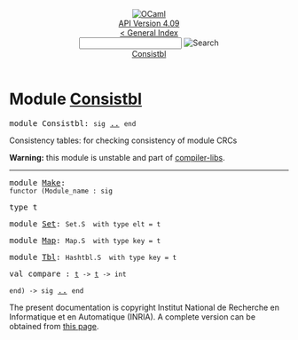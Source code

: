 <!-- ((! set title API !)) ((! set documentation !)) ((! set api !)) ((! set nobreadcrumb !)) -->
<div class="api"><header><nav class="toc brand"><a class="brand" href="https://ocaml.org/"><img src="colour-logo-gray.svg" class="svg" alt="OCaml"></a></nav><nav class="toc"><div class="toc_version"><a href="/docs" id="version-select">API Version 4.09</a></div><a href="index.html">&lt; General Index</a><div class="api_search"><input type="text" name="apisearch" id="api_search" oninput="mySearch(false);" onkeypress="this.oninput();" onclick="this.oninput();" onpaste="this.oninput();">
<img src="search_icon.svg" alt="Search" class="svg" onclick="mySearch(false)"></div>
<div id="search_results"></div><div class="toc_title"><a href="#top">Consistbl</a></div><ul></ul></nav></header>

<h1>Module <a href="type_Consistbl.html">Consistbl</a></h1>

<pre><span id="MODULEConsistbl"><span class="keyword">module</span> Consistbl</span>: <code class="code"><span class="keyword">sig</span></code> <a href="Consistbl.html">..</a> <code class="code"><span class="keyword">end</span></code></pre><div class="info module top">
<div class="info-desc">
<p>Consistency tables: for checking consistency of module CRCs</p>

<p><b>Warning:</b> this module is unstable and part of
  <a href="Compiler_libs.html">compiler-libs</a>.</p>
</div>
</div>
<hr width="100%">

<pre><span id="MODULEMake"><span class="keyword">module</span> <a href="Consistbl.Make.html">Make</a></span>: <div class="sig_block"><code class="code"><span class="keyword">functor</span>&nbsp;(</code><code class="code"><span class="constructor">Module_name</span></code><code class="code">&nbsp;:&nbsp;</code><code class="code"><span class="keyword">sig</span></code></div></pre><div class="sig_block">
<pre><span id="TYPEt"><span class="keyword">type</span> <code class="type"></code>t</span> </pre>


<pre><span id="MODULESet"><span class="keyword">module</span> <a href="Consistbl.Make.Set.html">Set</a></span>: <code class="type">Set.S</code><code class="type">  with type elt = t</code></pre>
<pre><span id="MODULEMap"><span class="keyword">module</span> <a href="Consistbl.Make.Map.html">Map</a></span>: <code class="type">Map.S</code><code class="type">  with type key = t</code></pre>
<pre><span id="MODULETbl"><span class="keyword">module</span> <a href="Consistbl.Make.Tbl.html">Tbl</a></span>: <code class="type">Hashtbl.S</code><code class="type">  with type key = t</code></pre>
<pre><span id="VALcompare"><span class="keyword">val</span> compare</span> : <code class="type"><a href="Consistbl.Make.html#TYPEt">t</a> -&gt; <a href="Consistbl.Make.html#TYPEt">t</a> -&gt; int</code></pre></div><pre><code class="code"><span class="keyword">end</span></code><code class="code">)&nbsp;<span class="keywordsign">-&gt;</span>&nbsp;</code><code class="code"><span class="keyword">sig</span></code> <a href="Consistbl.Make.html">..</a> <code class="code"><span class="keyword">end</span></code></pre>
<div class="copyright">The present documentation is copyright Institut National de Recherche en Informatique et en Automatique (INRIA). A complete version can be obtained from <a href="http://caml.inria.fr/pub/docs/manual-ocaml/">this page</a>.</div></div>
